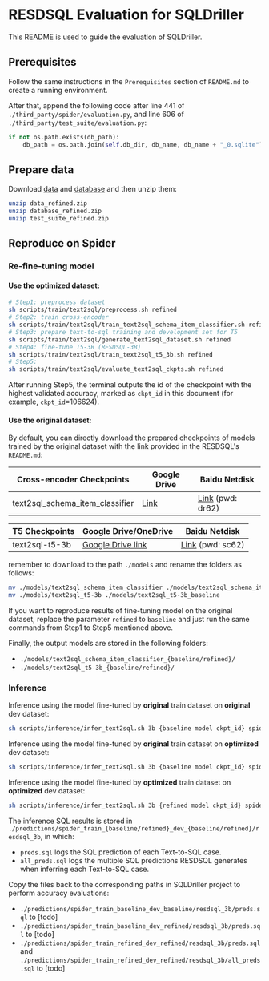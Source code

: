# RESDSQL Evaluation for SQLDriller
This README is used to guide the evaluation of SQLDriller.

## Prerequisites
Follow the same instructions in the `Prerequisites` section of `README.md` to create a running environment.

After that, append the following code after line 441 of `./third_party/spider/evaluation.py`, 
and line 606 of `./third_party/test_suite/evaluation.py`:
```python
if not os.path.exists(db_path):
    db_path = os.path.join(self.db_dir, db_name, db_name + "_0.sqlite")
```

## Prepare data
Download [data](todo) and [database](todo) and then unzip them:
```sh
unzip data_refined.zip
unzip database_refined.zip
unzip test_suite_refined.zip
```

## Reproduce on Spider
### Re-fine-tuning model
#### Use the optimized dataset:
```sh
# Step1: preprocess dataset
sh scripts/train/text2sql/preprocess.sh refined
# Step2: train cross-encoder 
sh scripts/train/text2sql/train_text2sql_schema_item_classifier.sh refined
# Step3: prepare text-to-sql training and development set for T5
sh scripts/train/text2sql/generate_text2sql_dataset.sh refined
# Step4: fine-tune T5-3B (RESDSQL-3B)
sh scripts/train/text2sql/train_text2sql_t5_3b.sh refined
# Step5: 
sh scripts/train/text2sql/evaluate_text2sql_ckpts.sh refined
```

After running Step5, the terminal outputs the id of the checkpoint with the highest validated accuracy, 
marked as `ckpt_id` in this document (for example, `ckpt_id`=106624).

#### Use the original dataset:
By default, you can directly download the prepared checkpoints of models trained by the original dataset 
with the link provided in the RESDSQL's `README.md`:

| Cross-encoder Checkpoints | Google Drive | Baidu Netdisk |
|----------|-----------|--------------|
| text2sql_schema_item_classifier | [Link](https://drive.google.com/file/d/1zHAhECq1uGPR9Rt1EDsTai1LbRx0jYIo/view?usp=share_link) | [Link](https://pan.baidu.com/s/1trSi8OBOcPo5NkZb_o-T4g) (pwd: dr62) |

| T5 Checkpoints | Google Drive/OneDrive | Baidu Netdisk |
|-------|-------|-------|
| text2sql-t5-3b | [Google Drive link](https://drive.google.com/file/d/1M-zVeB6TKrvcIzaH8vHBIKeWqPn95i11/view?usp=sharing) | [Link](https://pan.baidu.com/s/1mZxakfes4wRSEwnRW43i5A) (pwd: sc62) |
remember to download to the path `./models` and rename the folders as follows:
```sh
mv ./models/text2sql_schema_item_classifier ./models/text2sql_schema_item_classifier_baseline
mv ./models/text2sql_t5-3b ./models/text2sql_t5-3b_baseline
```

If you want to reproduce results of fine-tuning model on the original dataset, 
replace the parameter `refined` to `baseline` and just run the same commands from Step1 to Step5 mentioned above. 

Finally, the output models are stored in the following folders:
- `./models/text2sql_schema_item_classifier_{baseline/refined}/` 
- `./models/text2sql_t5-3b_{baseline/refined}/`

### Inference
Inference using the model fine-tuned by **original** train dataset on **original** dev dataset:
```sh
sh scripts/inference/infer_text2sql.sh 3b {baseline model ckpt_id} spider baseline baseline
```
Inference using the model fine-tuned by **original** train dataset on **optimized** dev dataset:
```sh
sh scripts/inference/infer_text2sql.sh 3b {baseline model ckpt_id} spider baseline refined
```
Inference using the model fine-tuned by **optimized** train dataset on **optimized** dev dataset:
```sh
sh scripts/inference/infer_text2sql.sh 3b {refined model ckpt_id} spider refined refined
```

The inference SQL results is stored in `./predictions/spider_train_{baseline/refined}_dev_{baseline/refined}/resdsql_3b`, 
in which:
- `preds.sql` logs the SQL prediction of each Text-to-SQL case.
- `all_preds.sql` logs the multiple SQL predictions RESDSQL generates when inferring each Text-to-SQL case.

Copy the files back to the corresponding paths in SQLDriller project to perform accuracy evaluations:
- `./predictions/spider_train_baseline_dev_baseline/resdsql_3b/preds.sql` to [todo]
- `./predictions/spider_train_baseline_dev_refined/resdsql_3b/preds.sql` to [todo]
- `./predictions/spider_train_refined_dev_refined/resdsql_3b/preds.sql` 
and `./predictions/spider_train_refined_dev_refined/resdsql_3b/all_preds.sql` to [todo]
